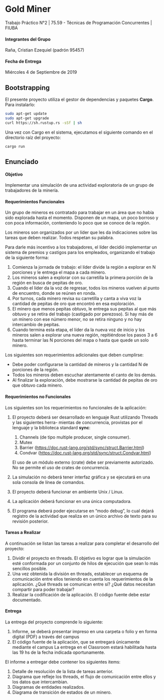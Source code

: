 # Gold Miner
Trabajo Práctico N°2 | 75.59 - Técnicas de Programación Concurrentes | FIUBA

#### Integrantes del Grupo
Raña, Cristian Ezequiel (padrón 95457)

#### Fecha de Entrega
Miércoles 4 de Septiembre de 2019

## Bootstrapping
El presente proyecto utiliza el gestor de dependencias y paquetes **Cargo**. Para instalarlo:
```bash
sudo apt-get update
sudo apt-get upgrade
curl https://sh.rustup.rs -sSf | sh
``` 

Una vez con Cargo en el sistema, ejecutamos el siguiente comando en el directorio raíz del proyecto:
```bash
cargo run
```

## Enunciado

#### Objetivo
Implementar una simulación de una actividad exploratoria de un grupo de trabajadores de la minerı́a.

#### Requerimientos Funcionales
Un grupo de mineros es contratado para trabajar en un área que no habı́a sido explorada hasta el
momento. Disponen de un mapa, un poco borroso y con poca información, conteniendo lo poco que se
conoce de la región.

Los mineros son organizados por un lı́der que les da indicaciones sobre las tareas que deben realizar.
Todos respetan su palabra.

Para darle más incentivo a los trabajadores, el lı́der decidió implementar un sistema de premios y
castigos para los empleados, organizando el trabajo de la siguiente forma:

1. Comienza la jornada de trabajo: el lı́der divide la región a explorar en N porciones y le entrega el
mapa a cada minero.
2. Los mineros salen a explorar con su carretilla la primera porción de la región en busca de pepitas
de oro.
3. Cuando el lı́der da la voz de regresar, todos los mineros vuelven al punto de encuentro, donde se
reúnen en ronda.
4. Por turnos, cada minero revisa su carretilla y canta a viva voz la cantidad de pepitas de oro que
encontró en esa exploración.
5. El minero que menos pepitas obtuvo, le entrega sus pepitas al que más obtuvo y se retira del
trabajo (castigado por perezoso). Si hay más de un minero con ese número menor, no se retira
ninguno y no hay intercambio de pepitas.
6. Cuando termina esta etapa, el lı́der da la nueva voz de inicio y los mineros salen a explorar una
nueva región, repitiéndose los pasos 3 a 6 hasta terminar las N porciones del mapa o hasta que
quede un solo minero.

Los siguientes son requerimientos adicionales que deben cumplirse:

* Debe poder configurarse la cantidad de mineros y la cantidad N de porciones de la región.
* Todos los mineros deben escuchar atentamente el canto de los demás.
* Al finalizar la exploración, debe mostrarse la cantidad de pepitas de oro que obtuvo cada minero.

#### Requerimientos no Funcionales
Los siguientes son los requerimientos no funcionales de la aplicación:

1. El proyecto deberá ser desarrollado en lenguaje Rust utilizando Threads y las siguientes herra-
mientas de concurrencia, provistas por el lenguaje y la biblioteca standard **sync**:

    1. Channels (de tipo multiple producer, single consumer).
    2. Mutex
    3. Barrier (https://doc.rust-lang.org/std/sync/struct.Barrier.html)
    4. Condvar (https://doc.rust-lang.org/std/sync/struct.Condvar.html)
    
    El uso de un módulo externo (crate) debe ser previamente autorizado.
    No se permite el uso de crates de concurrencia.
    
2. La simulación no deberá tener interfaz gráfica y se ejecutará en una sola consola de lı́nea de
comandos.
3. El proyecto deberá funcionar en ambiente Unix / Linux.
4. La aplicación deberá funcionar en una única computadora.
5. El programa deberá poder ejecutarse en “modo debug”, lo cual dejará registro de la actividad
que realiza en un único archivo de texto para su revisión posterior.

#### Tareas a Realizar
A continuación se listan las tareas a realizar para completar el desarrollo del proyecto:

1. Dividir el proyecto en threads. El objetivo es lograr que la simulación esté conformada por un
conjunto de hilos de ejecución que sean lo más sencillos posible.
2. Una vez obtenida la división en threads, establecer un esquema de comunicación entre ellos
teniendo en cuenta los requerimientos de la aplicación. ¿Qué threads se comunican entre sı́?
¿Qué datos necesitan compartir para poder trabajar?
3. Realizar la codificación de la aplicación. El código fuente debe estar documentado.

#### Entrega
La entrega del proyecto comprende lo siguiente:
1. Informe, se deberá presentar impreso en una carpeta o folio y en forma digital (PDF) a través del
campus
2. El código fuente de la aplicación, que se entregará únicamente mediante el campus
La entrega en el Classroom estará habilitada hasta las 19 hs de la fecha indicada oportunamente.

El informe a entregar debe contener los siguientes items:
1. Detalle de resolución de la lista de tareas anterior.
2. Diagrama que refleje los threads, el flujo de comunicación entre ellos y los datos que intercambian.
3. Diagramas de entidades realizados.
4. Diagrama de transición de estados de un minero.